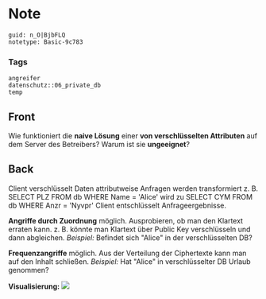 # Note
```
guid: n_O|BjbFLQ
notetype: Basic-9c783
```

### Tags
```
angreifer
datenschutz::06_private_db
temp
```

## Front
Wie funktioniert die <b>naive Lösung</b> einer <b>von verschlüsselten Attributen</b> auf dem Server des Betreibers? Warum ist sie <b>ungeeignet</b>?

## Back
Client verschlüsselt Daten attributweise
Anfragen werden transformiert z. B. 
SELECT PLZ FROM db WHERE Name = 'Alice' wird zu 
SELECT CYM FROM db WHERE Anzr = 'Nyvpr'
Client entschlüsselt Anfrageergebnisse.

<b>Angriffe durch Zuordnung</b> möglich. Ausprobieren, ob man den Klartext erraten kann. z. B. könnte man Klartext über Public Key verschlüsseln und dann abgleichen.
<i>Beispiel:</i>
Befindet sich "Alice" in der verschlüsselten DB?

<b>Frequenzangriffe</b> möglich. Aus der Verteilung der Ciphertexte kann man auf den Inhalt schließen.
<i>Beispiel: </i>Hat "Alice" in verschlüsselter DB Urlaub genommen?

<b>Visualisierung:</b>
<img src="paste-f98192952d3b9f19f5ba82a9bb7f6410a294de02.jpg">

